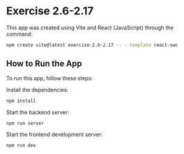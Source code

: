 # Exercise 2.6-2.17

This app was created using Vite and React (JavaScript) through the command:

```bash
npm create vite@latest exercise-2.6-2.17 -- --template react-swc
```

## How to Run the App

To run this app, follow these steps:

Install the dependencies:

```bash
npm install
```

Start the backend server:

```bash
npm run server
```

Start the frontend development server:

```bash
npm run dev
```
